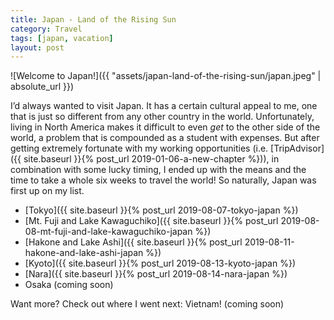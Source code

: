 ```yaml
---
title: Japan - Land of the Rising Sun
category: Travel
tags: [japan, vacation]
layout: post
---
```


![Welcome to Japan!]({{ "assets/japan-land-of-the-rising-sun/japan.jpeg" | absolute_url }})

I’d always wanted to visit Japan. It has a certain cultural appeal to me, one that is just so different from any other country in the world. Unfortunately, living in North America makes it difficult to even _get_ to the other side of the world, a problem that is compounded as a student with expenses. But after getting extremely fortunate with my working opportunities (i.e. [TripAdvisor]({{ site.baseurl }}{% post_url 2019-01-06-a-new-chapter %})), in combination with some lucky timing, I ended up with the means and the time to take a whole six weeks to travel the world! So naturally, Japan was first up on my list.<!--more-->

* [Tokyo]({{ site.baseurl }}{% post_url 2019-08-07-tokyo-japan %})
* [Mt. Fuji and Lake Kawaguchiko]({{ site.baseurl }}{% post_url 2019-08-08-mt-fuji-and-lake-kawaguchiko-japan %})
* [Hakone and Lake Ashi]({{ site.baseurl }}{% post_url 2019-08-11-hakone-and-lake-ashi-japan %})
* [Kyoto]({{ site.baseurl }}{% post_url 2019-08-13-kyoto-japan %})
* [Nara]({{ site.baseurl }}{% post_url 2019-08-14-nara-japan %})
* Osaka (coming soon)

Want more? Check out where I went next: Vietnam! (coming soon)